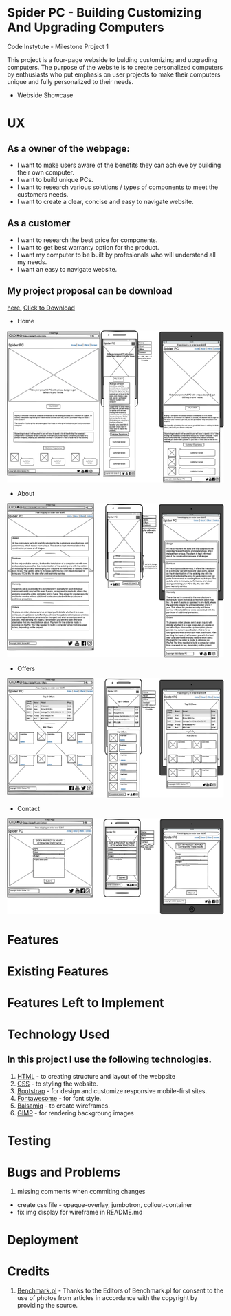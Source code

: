 # Spider PC - Building Customizing And Upgrading Computers

Code Instytute - Milestone Project 1

This project is a four-page webside to bulding customizing and upgrading computers. The purpose of the website is to create personalized computers by enthusiasts who put emphasis on user projects to make their computers unique and fully personalized to their needs.

+ Webside Showcase

# UX

## As a owner of the webpage:

+ I want to make users aware of the benefits they can achieve by building their own computer.
+ I want to build unique PCs.
+ I want to research various solutions / types of components to meet the customers needs.
+ I want to create a clear, concise and easy to navigate website.

## As a customer

+ I want to research the best price for components.
+ I want to get best warranty option for the product.
+ I want my computer to be built by profesionals who will understend all my needs.
+ I want an easy to navigate website.

## My project proposal can be download 
[here.](https://c86735f1-c044-4081-b870-fcb94f6ff86b.ws-eu01.gitpod.io/files/download/?id=36988fa9-edcb-4057-907c-d1fdc3ab5572)
<a href="https://c86735f1-c044-4081-b870-fcb94f6ff86b.ws-eu01.gitpod.io/files/download/?id=b6abc7b9-add2-4a51-925a-c385c441f6f6" download>Click to Download</a>

+ Home
<img src="readme/wireframe/Home.png">

+ About
<img src="readme/wireframe/About.png">

+ Offers
<img src="readme/wireframe/Offers.png">

+ Contact
<img src="readme/wireframe/Contact.png">


# Features

# Existing Features

# Features Left to Implement

# Technology Used

## In this project I use the following technologies.

1. [HTML](https://en.wikipedia.org/wiki/HTML) - to creating structure and layout of the webpsite
1. [CSS](https://en.wikipedia.org/wiki/CSS) - to styling the website.
1. [Bootstrap](https://getbootstrap.com/) - for design and customize responsive mobile-first sites.
1. [Fontawesome](https://fontawesome.com/start) - for font style.
1. [Balsamiq](https://balsamiq.com/wireframes/) - to create wireframes.
1. [GIMP](https://www.gimp.org/) - for rendering backgroung images

# Testing

# Bugs and Problems

1. missing comments when commiting changes
+ create css file - opaque-overlay, jumbotron, collout-container 
+ fix img display for wireframe in README.md

# Deployment

# Credits

1. [Benchmark.pl](https://www.benchmark.pl/) - Thanks to the Editors of Benchmark.pl for consent to the use of photos from articles in accordance with the copyright by providing the source. 